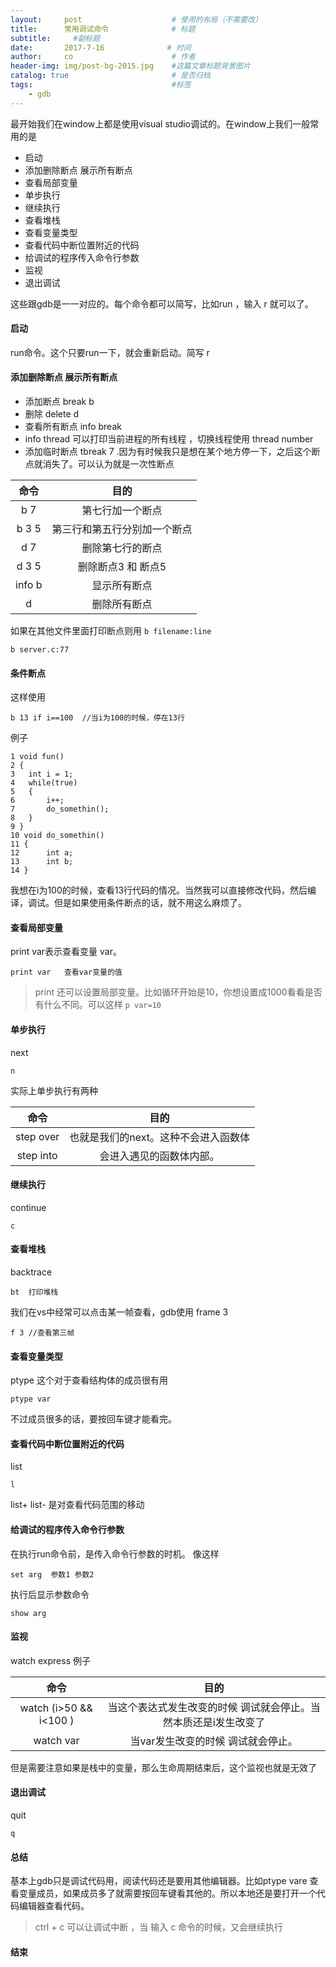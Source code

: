 ```yaml
---
layout:     post                    # 使用的布局（不需要改）
title:      常用调试命令              # 标题 
subtitle:     #副标题
date:       2017-7-16              # 时间
author:     co                      # 作者
header-img: img/post-bg-2015.jpg    #这篇文章标题背景图片
catalog: true                       # 是否归档
tags:                               #标签
    - gdb
---
```


最开始我们在window上都是使用visual studio调试的。在window上我们一般常用的是
- 启动 
- 添加删除断点 展示所有断点 
- 查看局部变量
- 单步执行
- 继续执行
- 查看堆栈
- 查看变量类型
- 查看代码中断位置附近的代码 
- 给调试的程序传入命令行参数
- 监视
- 退出调试


这些跟gdb是一一对应的。每个命令都可以简写，比如run ，输入 r 就可以了。

#### 启动
run命令。这个只要run一下，就会重新启动。简写 r
#### 添加删除断点 展示所有断点
- 添加断点 break  b 
- 删除 delete d
- 查看所有断点 info break
- info thread 可以打印当前进程的所有线程 ，切换线程使用 thread number
- 添加临时断点 tbreak 7 .因为有时候我只是想在某个地方停一下，之后这个断点就消失了。可以认为就是一次性断点

命令|目的
:-:|:-:
b 7 	|	第七行加一个断点|
b 3 5	|	第三行和第五行分别加一个断点|
d 7 	|	删除第七行的断点|
d 3 5	|	删除断点3 和 断点5|
info b 	|	显示所有断点|
d 		|	删除所有断点|

如果在其他文件里面打印断点则用 `b filename:line`
```
b server.c:77  
```

#### 条件断点 
这样使用
```
b 13 if i==100  //当i为100的时候，停在13行
```

例子
```
1 void fun()
2 {
3 	int i = 1;
4	while(true)
5	{
6		i++;
7		do_somethin();
8	}
9 }
10 void do_somethin()
11 {
12 		int a;
13		int b;
14 }

```
我想在i为100的时候，查看13行代码的情况。当然我可以直接修改代码，然后编译，调试。但是如果使用条件断点的话，就不用这么麻烦了。


#### 查看局部变量
print var表示查看变量 var。
```
print var	查看var变量的值
```

> print 还可以设置局部变量。比如循环开始是10，你想设置成1000看看是否有什么不同。可以这样 `p var=10`

#### 单步执行
next
```
n 
```
实际上单步执行有两种

命令|目的
:-:|:-:
step over| 也就是我们的next。这种不会进入函数体
step into |会进入遇见的函数体内部。


#### 继续执行
continue
```
c
```
#### 查看堆栈
backtrace
```
bt  打印堆栈

```
我们在vs中经常可以点击某一帧查看，gdb使用 frame 3 
```
f 3 //查看第三帧
```
#### 查看变量类型
ptype 这个对于查看结构体的成员很有用
```
ptype var
```
不过成员很多的话，要按回车键才能看完。
#### 查看代码中断位置附近的代码
list 
```
l
```
list+ list- 是对查看代码范围的移动

#### 给调试的程序传入命令行参数
在执行run命令前，是传入命令行参数的时机。
像这样
```
set arg  参数1 参数2 
```
执行后显示参数命令
```
show arg
```
#### 监视
watch express 例子

命令|目的
:-:|:-:
watch (i>50 && i<100 )| 	当这个表达式发生改变的时候 调试就会停止。当然本质还是i发生改变了
watch var 				|当var发生改变的时候 调试就会停止。

但是需要注意如果是栈中的变量，那么生命周期结束后，这个监视也就是无效了
#### 退出调试
quit
```
q
```

#### 总结
基本上gdb只是调试代码用，阅读代码还是要用其他编辑器。比如ptype vare 查看变量成员，如果成员多了就需要按回车键看其他的。所以本地还是要打开一个代码编辑器查看代码。

> ctrl + c 可以让调试中断 ，当 输入 c 命令的时候，又会继续执行


#### 结束


